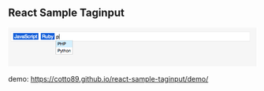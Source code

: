 ## React Sample Taginput

![](https://raw.githubusercontent.com/cotto89/react-sample-taginput/master/docs/Screenshot.png)

demo: https://cotto89.github.io/react-sample-taginput/demo/